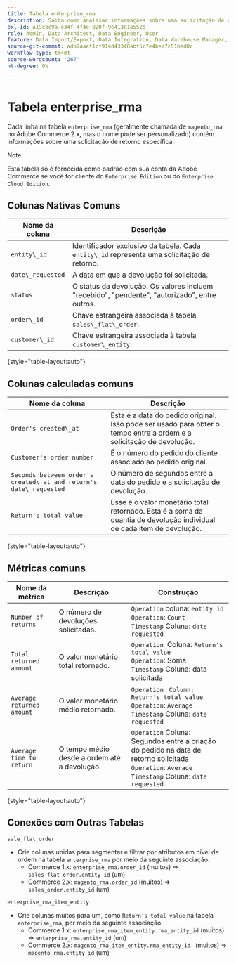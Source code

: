 ```yaml
---
title: Tabela enterprise_rma
description: Saiba como analisar informações sobre uma solicitação de retorno específica.
exl-id: a19cbc9a-e34f-4f4e-820f-9e413d1a552d
role: Admin, Data Architect, Data Engineer, User
feature: Data Import/Export, Data Integration, Data Warehouse Manager, Commerce Tables
source-git-commit: adb7aaef1cf914d43348abf5c7e4bec7c51bed0c
workflow-type: tm+mt
source-wordcount: '267'
ht-degree: 0%

---
```


# Tabela enterprise_rma

Cada linha na tabela `enterprise_rma` (geralmente chamada de `magento_rma` no Adobe Commerce 2.x, mas o nome pode ser personalizado) contém informações sobre uma solicitação de retorno específica.

>[!NOTE]
>
>Esta tabela só é fornecida como padrão com sua conta da Adobe Commerce se você for cliente do `Enterprise Edition` ou do `Enterprise Cloud Edition`.

## Colunas Nativas Comuns

| **Nome da coluna** | **Descrição** |
|---|---|
| `entity\_id` | Identificador exclusivo da tabela. Cada `entity\_id` representa uma solicitação de retorno. |
| `date\_requested` | A data em que a devolução foi solicitada. |
| `status` | O status da devolução. Os valores incluem &quot;recebido&quot;, &quot;pendente&quot;, &quot;autorizado&quot;, entre outros. |
| `order\_id` | Chave estrangeira associada à tabela `sales\_flat\_order`. |
| `customer\_id` | Chave estrangeira associada à tabela `customer\_entity`. |

{style="table-layout:auto"}

## Colunas calculadas comuns

| **Nome da coluna** | **Descrição** |
|---|---|
| `Order's created\_at` | Esta é a data do pedido original. Isso pode ser usado para obter o tempo entre a ordem e a solicitação de devolução. |
| `Customer's order number` | É o número do pedido do cliente associado ao pedido original. |
| `Seconds between order's created\_at and return's date\_requested` | O número de segundos entre a data do pedido e a solicitação de devolução. |
| `Return's total value` | Esse é o valor monetário total retornado. Esta é a soma da quantia de devolução individual de cada item de devolução. |

{style="table-layout:auto"}

## Métricas comuns

| **Nome da métrica** | **Descrição** | **Construção** |
|---|---|---|
| `Number of returns` | O número de devoluções solicitadas. | `Operation` coluna: `entity id`<br>`Operation`: `Count`<br>`Timestamp` Coluna: `date requested` |
| `Total returned amount` | O valor monetário total retornado. | `Operation `Coluna: `Return's total value`<br>`Operation`: Soma<br>`Timestamp` Coluna: data solicitada |
| `Average returned amount` | O valor monetário médio retornado. | `Operation` ` Column: Return's total value`<br>`Operation`: `Average`<br>`Timestamp` Coluna: `date requested` |
| `Average time to return` | O tempo médio desde a ordem até a devolução. | `Operation` Coluna: Segundos entre a criação do pedido na data de retorno solicitada<br>`Operation`: `Average`<br>`Timestamp` Coluna: `date requested` |

{style="table-layout:auto"}

## Conexões com Outras Tabelas

`sale_flat_order`

* Crie colunas unidas para segmentar e filtrar por atributos em nível de ordem na tabela `enterprise_rma` por meio da seguinte associação:
   * Commerce 1.x: `enterprise_rma.order_id` (muitos) => `sales_flat_order.entity_id` (um)
   * Commerce 2.x: `magento_rma.order_id` (muitos) => `sales_order.entity_id` (um)

`enterprise_rma_item_entity`

* Crie colunas muitos para um, como `Return's total value` na tabela `enterprise_rma`, por meio da seguinte associação:
   * Commerce 1.x: `enterprise_rma_item_entity.rma_entity_id` (muitos) => `enterprise_rma.entity_id` (um)
   * Commerce 2.x: `magento_rma_item_entity.rma_entity_id ` (muitos) => `magento_rma.entity_id` (um)
